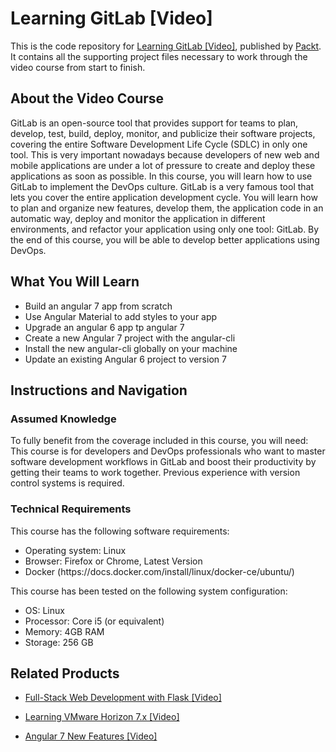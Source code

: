 # Learning GitLab [Video]
This is the code repository for [Learning GitLab [Video]](https://www.packtpub.com/application-development/learning-gitlab-video?utm_source=github&utm_medium=repository&utm_campaign=9781789809169), published by [Packt](https://www.packtpub.com/?utm_source=github). It contains all the supporting project files necessary to work through the video course from start to finish.
## About the Video Course
GitLab is an open-source tool that provides support for teams to plan, develop, test, build, deploy, monitor, and publicize their software projects, covering the entire Software Development Life Cycle (SDLC) in only one tool. This is very important nowadays because developers of new web and mobile applications are under a lot of pressure to create and deploy these applications as soon as possible.
In this course, you will learn how to use GitLab to implement the DevOps culture. GitLab is a very famous tool that lets you cover the entire application development cycle. You will learn how to plan and organize new features, develop them, the application code in an automatic way, deploy and monitor the application in different environments, and refactor your application using only one tool: GitLab. 
By the end of this course, you will be able to develop better applications using DevOps.


<H2>What You Will Learn</H2>
<DIV class=book-info-will-learn-text>
<UL>
<LI>Build an angular 7 app from scratch 
<LI>Use Angular Material to add styles to your app&nbsp; 
<LI>Upgrade an angular 6 app tp angular 7 
<LI>Create a new Angular 7 project with the angular-cli 
<LI>Install the new angular-cli globally on your machine 
<LI>Update an existing Angular 6 project to version 7 </LI></UL></DIV>

## Instructions and Navigation
### Assumed Knowledge
To fully benefit from the coverage included in this course, you will need:<br/>
This course is for developers and DevOps professionals who want to master software development workflows in GitLab and boost their productivity by getting their teams to work together. Previous experience with version control systems is required.
### Technical Requirements
This course has the following software requirements:</br>
<UL>
<LI>Operating system: Linux</LI>
<LI>Browser: Firefox or Chrome, Latest Version</LI>
<LI>Docker (https://docs.docker.com/install/linux/docker-ce/ubuntu/)</LI></UL>

This course has been tested on the following system configuration:
<UL>
<LI>OS: Linux</LI>
<LI>Processor: Core i5 (or equivalent)</LI>
<LI>Memory: 4GB RAM</LI>
<LI>Storage: 256 GB</LI></UL>


## Related Products
* [Full-Stack Web Development with Flask [Video]](https://www.packtpub.com/web-development/full-stack-web-development-flask-video?utm_source=github&utm_medium=repository&utm_campaign=9781789957464)

* [Learning VMware Horizon 7.x [Video]](https://www.packtpub.com/virtualization-and-cloud/learning-vmware-horizon-7x-video?utm_source=github&utm_medium=repository&utm_campaign=9781789804003)

* [Angular 7 New Features [Video]](https://www.packtpub.com/web-development/angular-7-new-features-video?utm_source=github&utm_medium=repository&utm_campaign=9781789619683)

